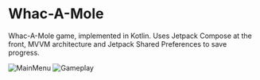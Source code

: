 # Whac-A-Mole

Whac-A-Mole game, implemented in Kotlin.
Uses Jetpack Compose at the front, MVVM architecture and Jetpack Shared Preferences to save progress.


![MainMenu](https://user-images.githubusercontent.com/72809101/205611082-70229751-ebbe-4790-8e4a-f18d4cd0b9a6.jpg)
![Gameplay](https://user-images.githubusercontent.com/72809101/205611063-2a575119-405d-446b-8836-e3a5ee93bc0e.jpg)

